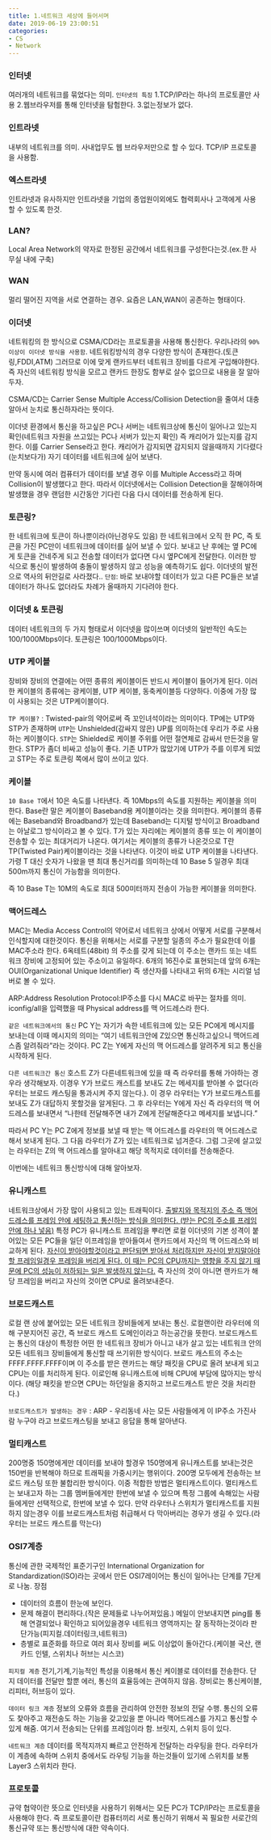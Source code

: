 ```yaml
---
title: 1.네트워크 세상에 들어서며
date: 2019-06-19 23:00:51
categories:
- CS
- Network
---
```

### 인터넷
여러개의 네트워크를 묶었다는 의미.
`인터넷의 특징`
1.TCP/IP라는 하나의 프로토콜만 사용
2.웹브라우저를 통해 인터넷을 탐험한다.
3.없는정보가 없다.

### 인트라넷
내부의 네트워크를 의미. 사내업무도 웹 브라우저만으로 할 수 있다. TCP/IP 프로토콜을 사용함.

### 엑스트라넷
인트라넷과 유사하지만 인트라넷을 기업의 종업원이외에도 협력회사나 고객에게 사용할 수 있도록 한것.

### LAN?
Local Area Network의 약자로 한정된 공간에서 네트워크를 구성한다는것.(ex.한 사무실 내에 구축)

### WAN
멀리 떨어진 지역을 서로 연결하는 경우. 요즘은 LAN,WAN이 공존하는 형태이다.

### 이더넷
네트워킹의 한 방식으로 CSMA/CD라는 프로토콜을 사용해 통신한다. 우리나라의 `90%이상이 이더넷 방식을 사용함`.
네트워킹방식의 경우 다양한 방식이 존재한다.(토큰링,FDDI,ATM) 그러므로 이에 맞게 랜카드부터 네트워크 장비를 다르게 구입해야한다. 즉 자신의 네트워킹 방식을 모르고 랜카드 한장도 함부로 살수 없으므로 내용을 잘 알아두자.

CSMA/CD는 Carrier Sense Multiple Access/Collision Detection을 줄여서 대충 알아서 눈치로 통신하자라는 뜻이다.

이더넷 환경에서 통신을 하고싶은 PC나 서버는 네트워크상에 통신이 일어나고 있는지 확인(네트워크 자원을 쓰고있는 PC나 서버가 있는지 확인) 즉 캐리어가 있는지를 감지한다. 이를 Carrier Sense라고 한다. 캐리어가 감지되면 감지되지 않을때까지 기다렸다(눈치보다가) 자기 데이터를 네트워크에 실어 보낸다.

만약 동시에 여러 컴퓨터가 데이터를 보낼 경우 이를 Multiple Access라고 하며 Collision이 발생했다고 한다. 따라서 이더넷에서는 Collision Detection을 잘해야하며 발생했을 경우 랜덤한 시간동안 기다린 다음 다시 데이터를 전송하게 된다.

### 토큰링?
한 네트워크에 토큰이 하나뿐이라(아닌경우도 있음) 한 네트워크에서 오직 한 PC, 즉 토큰을 가진 PC만이 네트워크에 데이터를 실어 보낼 수 있다.
보내고 난 후에는 옆 PC에게 토큰을 건네주게 되고 전송할 데이터가 없다면 다시 옆PC에게 전달한다. 이러한 방식으로 통신이 발생하여 충돌이 발생하지 않고 성능을 예측하기도 쉽다.
이더넷의 발전으로 역사의 뒤안길로 사라졌다..
`단점`: 바로 보내야할 데이터가 있고 다른 PC들은 보낼 데이터가 하나도 없더라도 차례가 올때까지 기다려야 한다.

### 이더넷 & 토큰링
데이터 네트워크의 두 가지 형태로서 이더넷을 많이쓰며 이더넷의 일반적인 속도는 100/1000Mbps이다. 토큰링은 100/1000Mbps이다.


### UTP 케이블
장비와 장비의 연결에는 어떤 종류의 케이블이든 반드시 케이블이 들어가게 된다. 이러한 케이블의 종류에는 광케이블, UTP 케이블, 동축케이블등 다양하다. 이중에 가장 많이 사용되는 것은 UTP케이블이다.

`TP 케이블?` : Twisted-pair의 약어로써 즉 꼬인녀석이라는 의미이다. TP에는 UTP와 STP가 존재하며 `UTP`는 Unshielded(감싸지 않은) UP를 의미하는데 우리가 주로 사용하는 케이블이다. `STP`는 Shielded로 케이블 주위를 어떤 절연체로 감싸서 만든것을 말한다. STP가 좀더 비싸고 성능이 좋다.
기존 UTP가 많았기에 UTP가 주를 이루게 되었고 STP는 주로 토큰링 쪽에서 많이 쓰이고 있다.

### 케이블
`10 Base T`에서 10은 속도를 나타낸다. 즉 10Mbps의 속도를 지원하는 케이블을 의미한다.
Base란 말은 케이블이 Baseband용 케이블이라는 것을 의미한다. 케이블의 종류에는 Baseband와 Broadband가 있는데 Baseband는 디지털 방식이고 Broadband는 아날로그 방식이라고 볼 수 있다.
T가 있는 자리에는 케이블의 종류 또는 이 케이블이 전송할 수 있는 최대거리가 나온다. 여기서는 케이블의 종류가 나온것으로 T란 TP(Twisted Pair)케이블이라는 것을 나타낸다. 이것이 바로 UTP 케이블을 나타낸다.
가령 T 대신 숫자가 나왔을 땐 최대 통신거리를 의미하는데 10 Base 5 일경우 최대 500m까지 통신이 가능함을 의미한다.

즉 10 Base T는 10M의 속도로 최대 500미터까지 전송이 가능한 케이블을 의미한다.


### 맥어드레스
MAC는 Media Access Control의 약어로서 네트워크 상에서 어떻게 서로를 구분해서 인식할지에 대한것이다. 통신을 위해서는 서로를 구분할 일종의 주소가 필요한데 이를 MAC주소라 한다. 6옥테트(48bit) 의 주소를 갖게 되는데 이 주소는 랜카드 또는 네트워크 장비에 고정되어 있는 주소이고 유일하다. 6개의 16진수로 표현되는데 앞의 6개는 OUI(Organizational Unique Identifier) 즉 생산자를 나타내고 뒤의 6개는 시리얼 넘버로 볼 수 있다.

ARP:Address Resolution Protocol:IP주소를 다시 MAC로 바꾸는 절차를 의미.
iconfig/all을 입력했을 때 Physical address를 맥 어드레스라 한다.

`같은 네트워크에서의 통신`
PC Y는 자기가 속한 네트워크에 있는 모든 PC에게 메시지를 보내는데 이때 메시지의 의미는 “여기 네트워크안에 Z있으면 통신하고싶으니 맥어드레스좀 알려줘라”라는 것이다. PC Z는 Y에게 자신의 맥 어드레스를 알려주게 되고 통신을 시작하게 된다.

`다른 네트워크간 통신`
호스트 Z가 다른네트워크에 있을 때 즉 라우터를 통해 가야하는 경우라 생각해보자.
이경우 Y가 브로드 캐스트를 보내도 Z는 메세지를 받아볼 수 없다(라우터는 브로드 캐스팅을 통과시켜 주지 않는다.). 이 경우 라우터는 Y가 브로드캐스트를 보내도 Z가 대답하지 못할것을 알게된다. 그 후 라우터는 Y에게 자신 즉 라우터의 맥 어드레스를 보내면서 “나한테 전달해주면 내가 Z에게 전달해준다고 메세지를 보냅니다.”

따라서 PC Y는 PC Z에게 정보를 보낼 때 받는 맥 어드레스를 라우터의 맥 어드레스로 해서 보내게 된다. 그 다음 라우터가 Z가 있는 네트워크로 넘겨준다. 그럼 그곳에 살고있는 라우터는 Z의 맥 어드레스를 알아내고 해당 목적지로 데이터를 전송해준다.

이번에는 네트워크 통신방식에 대해 알아보자.

### 유니캐스트
네트워크상에서 가장 많이 사용되고 있는 트래픽이다. <u>출발지와 목적지의 주소 즉 맥어드레스를 프레임 안에 세팅하고 통신하는 방식을 의미한다. (받는 PC의 주소를 프레임 안에 하나 넣음)</u>
특정 PC가 유니캐스트 프레임을 뿌리면 로컬 이더넷의 기본 성격이 붙어있는 모든 PC들을 일단 이프레임을 받아들여서 랜카드에서 자신의 맥 어드레스와 비교하게 된다. <u>자신이 받아야할것이라고 판단되면 받아서 처리하지만 자신이 받지말아야할 프레임일경우 프레임을 버리게 된다. 이 때는 PC의 CPU까지는 영향을 주지 않기 때문에 PC의 성능이 저하되는 일은 발생하지 않는다.</u> 즉 자신의 것이 아니면 랜카드가 해당 프레임을 버리고 자신의 것이면 CPU로 올려보내준다.

### 브로드캐스트
로컬 랜 상에 붙어있는 모든 네트워크 장비들에게 보내는 통신. 로컬랜이란 라우터에 의해 구분지어진 공간, 즉 브로드 캐스트 도메인이라고 하는공간을 뜻한다. 브로드캐스트는 통신의 대상이 특정한 어떤 한 네트워크 장비가 아니고 내가 살고 있는 네트워크 안의 모든 네트워크 장비들에게 통신할 때 쓰기위한 방식이다. 브로드 캐스트의 주소는 FFFF.FFFF.FFFF이며 이 주소를 받은 랜카드는 해당 패킷을 CPU로 올려 보내게 되고 CPU는 이를 처리하게 된다. 이로인해 유니캐스트에 비해 CPU에 부담에 많아지는 방식이다. (해당 패킷을 받으면 CPU는 하던일을 중지하고 브로드캐스트 받은 것을 처리한다.)

`브로드캐스트가 발생하는 경우` : ARP - 우리동네 사는 모든 사람들에게 이 IP주소 가진사람 누구야 라고 브로드캐스팅을 보내고 응답을 통해 알아낸다.

### 멀티캐스트
200명중 150명에게만 데이터를 보내야 할경우 150명에게 유니캐스트를 보내는것은 150번을 반복해야 하므로 트래픽을 가중시키는 행위이다. 200명 모두에게 전송하는 브로드 캐스팅 또한 불합리한 방식이다.
이중 적합한 방법은 멀티캐스트이다. 멀티캐스트는 보내고자 하는 그룹 멤버들에게만 한번에 보낼 수 있으며 특정 그룹에 속해있는 사람들에게만 선택적으로, 한번에 보낼 수 있다. 만약 라우터나 스위치가 멀티캐스트를 지원하지 않는경우 이를 브로드캐스트처럼 취급해서 다 막아버리는 경우가 생길 수 있다.(라우터는 브로드 캐스트를 막는다)

### OSI7계층
통신에 관한 국제적인 표준기구인 International Organization for Standardization(ISO)라는 곳에서 만든 OSI7레이어는 통신이 일어나는 단계를 7단게로 나눔.
장점
- 데이터의 흐름이 한눈에 보인다.
- 문제 해결이 편리하다.(작은 문제들로 나누어져있음.)
메일이 안보내지면 ping를 통해 연결되었나 확인하고 되어있을경우 네트워크 영역까지는 잘 동작하는것이라 판단가능(피지컬.데이터링크,네트워크)
-  층별로 표준화를 하므로 여러 회사 장비를 써도 이상없이 돌아간다.(케이블 국산, 랜카드 인텔, 스위치나 허브는 시스코)

`피지컬 계층`
전기,기계,기능적인 특성을 이용해서 통신 케이블로 데이터를 전송한다. 단지 데이터를 전달만 할뿐 에러, 통신의 효율등에는 관여하지 않음. 장비로는 통신케이블,리피터, 허브등이 있다.

`데이터 링크 계층`
정보의 오류와 흐름을 관리하여 안전한 정보의 전달 수행. 통신의 오류도 찾아주고 재전송도 하는 기능을 갖고있을 뿐 아니라 맥어드레스를 가지고 통신할 수 있게 해줌. 여기서 전송되는 단위를 프레임이라 함. 브릿지, 스위치 등이 있다.

`네트워크 계층`
데이터를 목적지까지 빠르고 안전하게 전달하는 라우팅을 한다. 라우터가 이 계층에 속하며 스위치 중에서도 라우팅 기능을 하는것들이 있기에 스위치를 보통 Layer3 스위치라 한다.

### 프로토콜
규약 협약이란 뜻으로 인터넷을 사용하기 위해서는 모든 PC가 TCP/IP라는 프로토콜을 사용해야 한다. 즉 프로토콜이란 컴퓨터끼리 서로 통신하기 위해서 꼭 필요한 서로간의 통신규약 또는 통신방식에 대한 약속이다.
